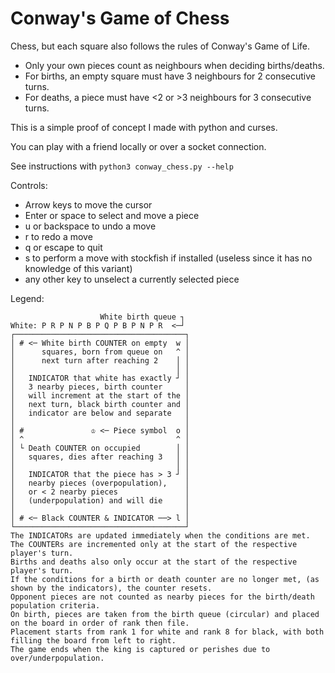# Conway's Game of Chess

Chess, but each square also follows the rules of Conway's Game of Life.
- Only your own pieces count as neighbours when deciding births/deaths.
- For births, an empty square must have 3 neighbours for 2 consecutive turns.
- For deaths, a piece must have <2 or >3 neighbours for 3 consecutive turns.

This is a simple proof of concept I made with python and curses.

You can play with a friend locally or over a socket connection.

See instructions with `python3 conway_chess.py --help`

Controls:
- Arrow keys to move the cursor
- Enter or space to select and move a piece
- u or backspace to undo a move
- r to redo a move
- q or escape to quit
- s to perform a move with stockfish if installed (useless since it has no knowledge of this variant)
- any other key to unselect a currently selected piece

Legend:
```
                    White birth queue ┐
White: P R P N P B P Q P B P N P R  <─┘
┌──────────────────────────────────────┐
│ # <─ White birth COUNTER on empty  w │
│      squares, born from queue on   ^ │
│      next turn after reaching 2    │ │
│                                    │ │
│   INDICATOR that white has exactly ┘ │
│   3 nearby pieces, birth counter     │
│   will increment at the start of the │
│   next turn, black birth counter and │
│   indicator are below and separate   │
│                                      │
│ #               ♔ <─ Piece symbol  o │
│ ^                                  ^ │
│ └ Death COUNTER on occupied        │ │
│   squares, dies after reaching 3   │ │
│                                    │ │
│   INDICATOR that the piece has > 3 ┘ │
│   nearby pieces (overpopulation),    │
│   or < 2 nearby pieces               │
│   (underpopulation) and will die     │
│                                      │
│ # <─ Black COUNTER & INDICATOR ──> l │
└──────────────────────────────────────┘
The INDICATORs are updated immediately when the conditions are met.
The COUNTERs are incremented only at the start of the respective player's turn.
Births and deaths also only occur at the start of the respective player's turn.
If the conditions for a birth or death counter are no longer met, (as shown by the indicators), the counter resets.
Opponent pieces are not counted as nearby pieces for the birth/death population criteria.
On birth, pieces are taken from the birth queue (circular) and placed on the board in order of rank then file.
Placement starts from rank 1 for white and rank 8 for black, with both filling the board from left to right.
The game ends when the king is captured or perishes due to over/underpopulation.
```
